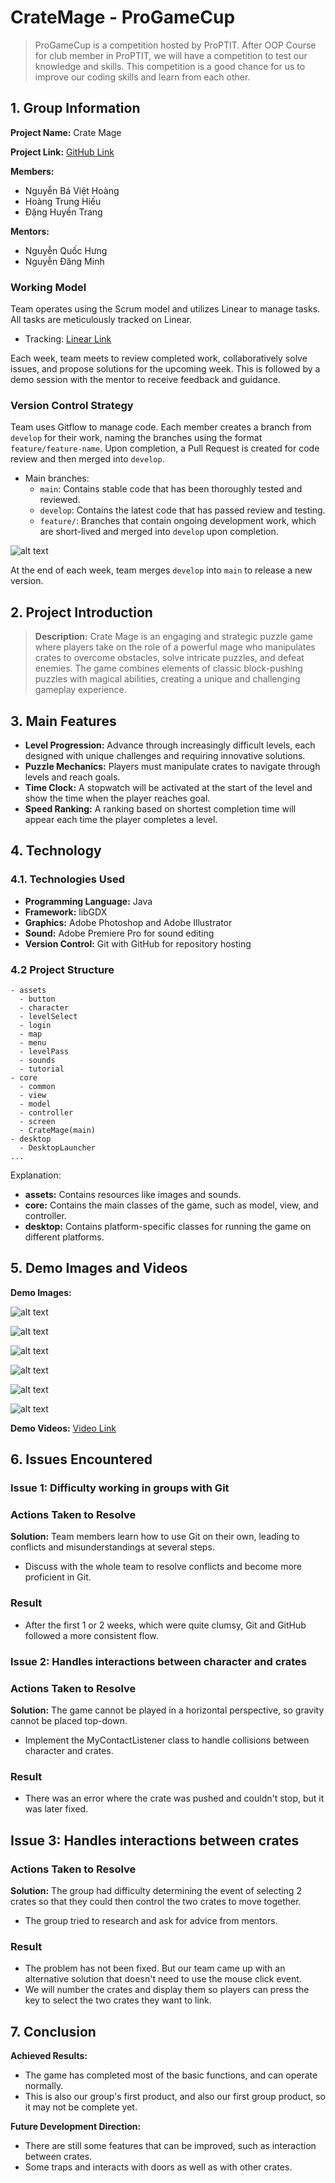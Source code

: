 # CrateMage - ProGameCup

> ProGameCup is a competition hosted by ProPTIT. After OOP Course for club member in ProPTIT, we will have a competition to test our knowledge and skills. This competition is a good chance for us to improve our coding skills and learn from each other.

## 1. Group Information

**Project Name:** Crate Mage

**Project Link:** [GitHub Link](https://github.com/littlepsyduck/PROJECT-CrateMage)

**Members:**
- Nguyễn Bá Việt Hoàng
- Hoàng Trung Hiếu
- Đặng Huyền Trang

**Mentors:**
- Nguyễn Quốc Hưng
- Nguyễn Đăng Minh

### Working Model

Team operates using the Scrum model and utilizes Linear to manage tasks. All tasks are meticulously tracked on Linear.
- Tracking: [Linear Link](https://linear.app/bdtproptit/team/NHOM4/all)

Each week, team meets to review completed work, collaboratively solve issues, and propose solutions for the upcoming week. This is followed by a demo session with the mentor to receive feedback and guidance.

### Version Control Strategy

Team uses Gitflow to manage code. Each member creates a branch from `develop` for their work, naming the branches using the format `feature/feature-name`. Upon completion, a Pull Request is created for code review and then merged into `develop`.
- Main branches:
    - `main`: Contains stable code that has been thoroughly tested and reviewed.
    - `develop`: Contains the latest code that has passed review and testing.
    - `feature/`: Branches that contain ongoing development work, which are short-lived and merged into `develop` upon completion.

![alt text](images/image.png)

At the end of each week, team merges `develop` into `main` to release a new version.



## 2. Project Introduction

> **Description:** Crate Mage is an engaging and strategic puzzle game where players take on the role of a powerful mage who manipulates crates to overcome obstacles, solve intricate puzzles, and defeat enemies. The game combines elements of classic block-pushing puzzles with magical abilities, creating a unique and challenging gameplay experience.

## 3. Main Features

- **Level Progression:** Advance through increasingly difficult levels, each designed with unique challenges and requiring innovative solutions.
- **Puzzle Mechanics:** Players must manipulate crates to navigate through levels and reach goals.
- **Time Clock:** A stopwatch will be activated at the start of the level and show the time when the player reaches goal.
- **Speed Ranking:** A ranking based on shortest completion time will appear each time the player completes a level. 

## 4. Technology

### 4.1. Technologies Used
- **Programming Language:** Java
- **Framework:** libGDX
- **Graphics:** Adobe Photoshop and Adobe Illustrator
- **Sound:** Adobe Premiere Pro for sound editing
- **Version Control:** Git with GitHub for repository hosting

### 4.2 Project Structure

```
- assets 
  - button
  - character
  - levelSelect
  - login
  - map
  - menu
  - levelPass
  - sounds
  - tutorial
- core
  - common
  - view
  - model
  - controller
  - screen
  - CrateMage(main)
- desktop
  - DesktopLauncher
...
```

Explanation:
- **assets:** Contains resources like images and sounds.
- **core:**  Contains the main classes of the game, such as model, view, and controller.
- **desktop:** Contains platform-specific classes for running the game on different platforms.


## 5. Demo Images and Videos

**Demo Images:**

![alt text](images/1.png)

![alt text](images/2.png)

![alt text](images/3.png)

![alt text](images/4.png)

![alt text](images/5.png)

![alt text](images/6.png)


**Demo Videos:**
[Video Link](https://youtu.be/t-C7L7eXr1I)






## 6. Issues Encountered

### Issue 1: Difficulty working in groups with Git

### Actions Taken to Resolve

**Solution:** Team members learn how to use Git on their own, leading to conflicts and misunderstandings at several steps.
- Discuss with the whole team to resolve conflicts and become more proficient in Git.

### Result

- After the first 1 or 2 weeks, which were quite clumsy, Git and GitHub followed a more consistent flow.

### Issue 2: Handles interactions between character and crates

### Actions Taken to Resolve

**Solution:** The game cannot be played in a horizontal perspective, so gravity cannot be placed top-down.
- Implement the MyContactListener class to handle collisions between character and crates.

### Result

- There was an error where the crate was pushed and couldn't stop, but it was later fixed.

## Issue 3: Handles interactions between crates 

### Actions Taken to Resolve

**Solution:** The group had difficulty determining the event of selecting 2 crates so that they could then control the two crates to move together.
- The group tried to research and ask for advice from mentors.

### Result

- The problem has not been fixed. But our team came up with an alternative solution that doesn't need to use the mouse click event.
- We will number the crates and display them so players can press the key to select the two crates they want to link.

## 7. Conclusion

**Achieved Results:** 
- The game has completed most of the basic functions, and can operate normally.
- This is also our group's first product, and also our first group product, so it may not be complete yet. 

**Future Development Direction:** 
- There are still some features that can be improved, such as interaction between crates.
- Some traps and interacts with doors as well as with other crates.
